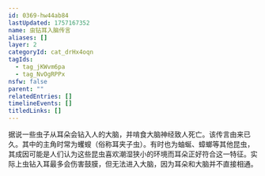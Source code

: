 ```yaml
---
id: 0369-hw44ab84
lastUpdated: 1757167352
name: 虫钻耳入脑传言
aliases: []
layer: 2
categoryId: cat_drHx4oqn
tagIds:
  - tag_jKWvm6pa
  - tag_NvOgRPPx
nsfw: false
parent: ""
relatedEntries: []
timelineEvents: []
titledLinks: []
---
```


据说一些虫子从耳朵会钻入人的大脑，并啃食大脑神经致人死亡。该传言由来已久。其中的主角时常为蠼螋（俗称耳夹子虫）。有时也为蚰蜒、蟑螂等其他昆虫，其成因可能是人们认为这些昆虫喜欢潮湿狭小的环境而耳朵正好符合这一特征。实际上虫钻入耳最多会伤害鼓膜，但无法进入大脑，因为耳朵和大脑并不直接相通。
